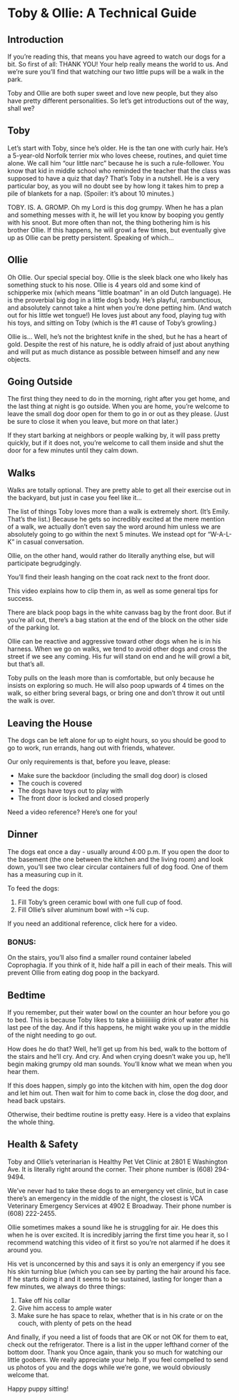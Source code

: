 # Toby & Ollie: A Technical Guide

## Introduction

If you’re reading this, that means you have agreed to watch our dogs for a bit. So first of all: THANK YOU! Your help really means the world to us. And we’re sure you’ll find that watching our two little pups will be a walk in the park.

Toby and Ollie are both super sweet and love new people, but they also have pretty different personalities. So let’s get introductions out of the way, shall we?

## Toby
Let’s start with Toby, since he’s older. He is the tan one with curly hair. He’s a 5-year-old Norfolk terrier mix who loves cheese, routines, and quiet time alone. We call him “our little narc” because he is such a rule-follower. You know that kid in middle school who reminded the teacher that the class was supposed to have a quiz that day? That’s Toby in a nutshell. He is a very particular boy, as you will no doubt see by how long it takes him to prep a pile of blankets for a nap. (Spoiler: it’s about 10 minutes.)

 TOBY. IS. A. GROMP. Oh my Lord is this dog grumpy. When he has a plan and something messes with it, he will let you know by booping you gently with his snoot. But more often than not, the thing bothering him is his brother Ollie. If this happens, he will growl a few times, but eventually give up as Ollie can be pretty persistent. Speaking of which…


## Ollie

Oh Ollie. Our special special boy. Ollie is the sleek black one who likely has something stuck to his nose. Ollie is 4 years old and some kind of schipperke mix (which means “little boatman” in an old Dutch language). He is the proverbial big dog in a little dog’s body. He’s playful, rambunctious, and absolutely cannot take a hint when you’re done petting him. (And watch out for his little wet tongue!) He loves just about any food, playing tug with his toys, and sitting on Toby (which is the #1 cause of Toby’s growling.)

Ollie is… Well, he’s not the brightest knife in the shed, but he has a heart of gold. Despite the rest of his nature, he is oddly afraid of just about anything and will put as much distance as possible between himself and any new objects.

## Going Outside
The first thing they need to do in the morning, right after you get home, and the last thing at night is go outside. When you are home, you’re welcome to leave the small dog door open for them to go in or out as they please. (Just be sure to close it when you leave, but more on that later.)

If they start barking at neighbors or people walking by, it will pass pretty quickly, but if it does not, you’re welcome to call them inside and shut the door for a few minutes until they calm down.

## Walks

Walks are totally optional. They are pretty able to get all their exercise out in the backyard, but just in case you feel like it…

The list of things Toby loves more than a walk is extremely short. (It’s Emily. That’s the list.)  Because he gets so incredibly excited at the mere mention of a walk, we actually don’t even say the word around him unless we are absolutely going to go within the next 5 minutes. We instead opt for “W-A-L-K” in casual conversation.

Ollie, on the other hand, would rather do literally anything else, but will participate begrudgingly.

You’ll find their leash hanging on the coat rack next to the front door.

This video explains how to clip them in, as well as some general tips for success.

There are black poop bags in the white canvass bag by the front door. But if you’re all out, there’s a bag station at the end of the block on the other side of the parking lot.

Ollie can be reactive and aggressive toward other dogs when he is in his harness. When we go on walks, we tend to avoid other dogs and cross the street if we see any coming. His fur will stand on end and he will growl a bit, but that’s all.

Toby pulls on the leash more than is comfortable, but only because he insists on exploring so much. He will also poop upwards of 4 times on the walk, so either bring several bags, or bring one and don’t throw it out until the walk is over.

## Leaving the House
The dogs can be left alone for up to eight hours, so you should be good to go to work, run errands, hang out with friends, whatever.

Our only requirements is that, before you leave, please:
* Make sure the backdoor (including the small dog door) is closed
* The couch is covered
* The dogs have toys out to play with
* The front door is locked and closed properly

Need a video reference? Here’s one for you!

## Dinner

The dogs eat once a day - usually around 4:00 p.m. If you open the door to the basement (the one between the kitchen and the living room) and look down, you’ll see two clear circular containers full of dog food. One of  them has a measuring cup in it.

To feed the dogs:
1. Fill Toby’s green ceramic bowl with one full cup of food.
2. Fill Ollie’s silver aluminum bowl with ~¾ cup.

If you need an additional reference, click here for a video.

### BONUS:
On the stairs, you’ll also find a smaller round container labeled Coprophagia. If you think of it, hide half a pill in each of their meals. This will prevent Ollie from eating dog poop in the backyard.

## Bedtime
If you remember, put their water bowl on the counter an hour before you go to bed. This is because Toby likes to take a biiiiiiiiiiig drink of water after his last pee of the day. And if this happens, he might wake you up in the middle of the night needing to go out.

How does he do that? Well, he’ll get up from his bed, walk to the bottom of the stairs and he’ll cry. And cry. And when crying doesn’t wake you up, he’ll begin making grumpy old man sounds. You’ll know what we mean when you hear them.

If this does happen, simply go into the kitchen with him, open the dog door and let him out. Then wait for him to come back in, close the dog door, and head back upstairs.

Otherwise, their bedtime routine is pretty easy. Here is a video that explains the whole thing.

## Health & Safety
Toby and Ollie’s veterinarian is Healthy Pet Vet Clinic at 2801 E Washington Ave. It is literally right around the corner. Their phone number is (608) 294-9494.

We’ve never had to take these dogs to an emergency vet clinic, but in case there’s an emergency in the middle of the night, the closest is VCA Veterinary Emergency Services at 4902 E Broadway. Their phone number is (608) 222-2455.

Ollie sometimes makes a sound like he is struggling for air. He does this when he is over excited. It is incredibly jarring the first time you hear it, so I recommend watching this video of it first so you’re not alarmed if he does it around you.

His vet is unconcerned by this and says it is only an emergency if you see his skin turning blue (which you can see by parting the hair around his face. If he starts doing it and it seems to be sustained, lasting for longer than a few minutes, we always do three things:
1. Take off his collar
2. Give him access to ample water
3. Make sure he has space to relax, whether that is in his crate or on the couch, with plenty of pets on the head

And finally, if you need a list of foods that are OK or not OK for them to eat, check out the refrigerator. There is a list in the upper lefthand corner of the bottom door.
Thank you
Once again, thank you so much for watching our little goobers. We really appreciate your help. If you feel compelled to send us photos of you and the dogs while we’re gone, we would obviously welcome that.

Happy puppy sitting!
